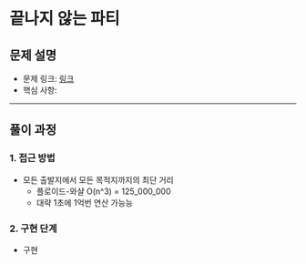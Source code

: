 # 끝나지 않는 파티

## 문제 설명
- 문제 링크: [링크](https://www.acmicpc.net/problem/11265)
- 핵심 사항:

---

## 풀이 과정

### 1. **접근 방법**
- 모든 출발지에서 모든 목적지까지의 최단 거리
  - 플로이드-와샬 O(n^3) = 125_000_000
  - 대략 1초에 1억번 연산 가능능

### 2. **구현 단계**
- 구현